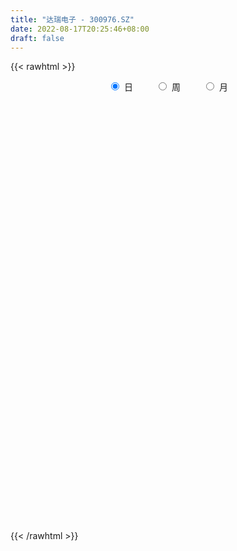```yaml
---
title: "达瑞电子 - 300976.SZ"
date: 2022-08-17T20:25:46+08:00
draft: false
---
```

{{< rawhtml >}}
    <div style="text-align: center">
        <label style="padding: 1rem;"><input style="margin-right: .5rem" type="radio" name="period" value="D" checked onclick="period_change(this)">日</label>
        <label style="padding: 1rem;"><input style="margin-right: .5rem" type="radio" name="period" value="W" onclick="period_change(this)">周</label>
        <label style="padding: 1rem;"><input style="margin-right: .5rem" type="radio" name="period" value="M" onclick="period_change(this)">月</label>
    </div>
    <div id="chart" style="height: 700px;"></div> 
    <script type="text/javascript">
        const D_v = [61504.2,41763.3,25740.94,26638.38,22212.76,20973.96,12816.96,11578.78,20639.79,15092.42,8819.4,7737.0,10097.9,6916.56,5597.75,16232.02,10036.3,11317.02,12096.74,17237.67,13480.11,5656.13,6365.05,8731.28,4976.96,13072.93,9166.67,9012.46,8652.52,14363.23,15615.34,16927.57,11346.6,8701.75,7815.4,10644.55,18129.91,12367.09,13672.11,10406.93,16127.6,11781.61,10063.72,15389.58,12745.17,11198.41,8476.28,8479.95,9571.1,9678.54,12238.15,5579.61,7225.91,7676.35,8694.62,6035.21,8486.4,10148.46,19336.95,13613.4,13335.12,8663.97,5672.36,7033.98,8775.98,11866.69,9093.48,10277.82,8475.69,7570.31,14304.59,13836.41,13392.83,11163.95,9517.2,6901.41,6371.6,8706.09,20191.04,10007.95,8631.2,11452.0,10366.22,6638.38,5833.39,7781.2,7423.96,21271.47,8790.82,7814.8,24215.91,44791.33,26874.8,17941.37,18109.2,12501.41,8688.03,20845.29,30249.4,22060.44,10625.85,8743.8,8076.22,6350.05,9019.72,7460.44,5038.45,3587.64,4413.45,5800.45,3054.6,4899.0,2516.25,3188.6,2233.33,3031.85,2695.4,2473.78,2659.6,2943.6,3701.0,2606.75,2725.0,2712.33,3730.27,7687.56,5093.11,8848.03,9074.87,13901.1,17752.49,10967.2,20493.0,38260.75,25157.7,12699.4,47097.06,42039.1,33180.08,34689.26,48908.86,29460.96,24825.73,17118.77,16862.2,20697.87,25515.71,21530.62,10945.44,12463.6,10147.06,9109.88,14676.3,6042.8,10956.8,4889.68,5097.84,7440.55,7010.27,21077.93,12731.55,10270.4,12876.47,16104.74,13171.72,5532.8,7439.03,6176.71,5961.85,3685.27,3437.93,3548.24,5612.22,3982.8,5816.93,6666.75,5730.73,5295.59,5114.4,5088.08,3740.74,4190.0,4283.0,4904.55,4091.95,2290.4,7938.16,3476.2,2247.0,5493.22,3071.25,3701.4,3462.4,2477.2,2726.25,2786.0,2320.72,2824.73,1526.67,1822.4,2857.05,1903.8,1923.79,2129.0,3401.1,3979.39,6033.0,3054.2,2731.44,2460.4,1998.4,2480.2,3023.6,3691.6,4199.0,4489.09,2459.49,3399.92,3118.7,4830.82,4323.42,4587.07,2645.0,2898.6,2095.0,1960.0,2281.15,2831.51,2309.85,2273.88,2405.19,2802.74,1924.2,1273.0,2893.43,4194.8,3510.4,2326.0,1954.4,2111.6,2519.85,3407.2,5958.95,5518.6,4797.15,3181.2,5119.16,4748.08,15379.05,9681.13,9603.5,5678.4,3984.8,3139.88,3786.0,4739.2,4038.46,3260.4,3279.6,2547.6,3183.3,2388.47,2426.4,2933.6,4730.0,2984.2,3703.21,3495.2,2964.52,16017.31,11360.4,6520.6,7592.6,5340.0,4894.14,4854.6,2725.6,2767.4,5127.79,4696.88,4935.8,4190.2,5356.39,10296.53,17195.32,8483.6,6510.72,7332.12,8832.12,6437.72,3921.0,4143.6,4093.72,5055.2,3098.6,9093.94,18118.86,10073.6,7593.52,3265.45,4116.57,5995.21,6020.6,6766.5,5213.9,7357.4,4580.6,3772.0,4569.2,5891.0,11883.6,5806.85,7280.76,8200.61,7238.2,6453.62,7036.82,5239.22,8367.48,7543.61,26838.45,23525.66,8341.77,20938.3,40554.5]
const D_histogram = [0.0,-1.8724102564,-2.8721025057,-3.9135896809,-4.8826570498,-5.861190736,-6.3061991156,-6.0051314811,-4.9424194483,-4.3938219404,-3.7152310766,-3.1603192689,-2.7960727439,-2.1958251934,-1.6840781248,-0.5328409981,0.1629981869,1.0324174667,1.9671711401,2.6507121698,2.6818187086,2.6166135572,2.6225135685,2.3571787214,2.1671394566,2.3701031519,2.2538817666,2.4363345989,2.4481724113,-3.0521027621,-6.4425491932,-8.3449825846,-8.9420153229,-8.7955290916,-8.1406575329,-7.1675989047,-6.2461215995,-5.0828043404,-4.1204386604,-3.0002511141,-1.7124123981,-0.5298815028,0.3835485837,1.2741976721,1.82400596,2.1808095374,2.6022886996,2.792496013,3.0505163803,3.1652743088,3.0972359358,3.0981175939,3.1612547799,3.2592793964,3.1834469138,3.1580987571,3.1502277478,3.0578371283,3.1981627579,3.1895455186,3.1324481928,2.8838266882,2.6626589014,2.479540055,2.2693343756,1.9490808722,1.5607102134,1.3608742491,1.0676876156,1.0301458162,1.0299274241,1.1228806162,1.2585036241,1.3713263276,1.3038269066,1.1813077146,1.1773667487,1.237613333,1.3901865077,1.3992849081,1.3167044231,1.3177500423,1.1128819962,0.9301058592,0.7731052671,0.5347056623,0.5360866996,0.7438992493,0.7532504383,0.6806752411,0.9304220907,1.2489187142,1.2163540197,0.9556657275,1.0153105992,0.8497349065,0.7220460533,0.739300057,1.0573247581,0.9232014225,0.7282254948,0.4711225198,0.2296031526,0.1076298467,-0.1298239764,-0.3694792361,-0.5715820055,-0.6393329104,-0.672749077,-0.7809153884,-0.8161644332,-0.9060251229,-0.8478410978,-0.6928778018,-0.5648477902,-0.508262783,-0.3840323481,-0.249205389,-0.1927323229,-0.1502386728,-0.0309620134,0.0147486664,0.0451049558,0.0590378677,0.0311795005,0.1852857172,0.2088176476,-0.0407398368,-0.012414762,0.2747790122,0.4047731431,0.5069962425,0.7888770942,0.8930114962,0.694448744,0.5989760821,1.0203961155,1.1836108708,1.2956256222,1.4260746393,1.5299094592,1.2328849868,0.7318317337,0.4976376906,0.3161276545,0.2721599662,0.3160857081,0.0732064711,-0.0943641691,-0.3901664835,-0.5470060415,-0.5753690779,-0.8056722571,-0.893367787,-1.1026645282,-1.1902606279,-1.1138620899,-0.9648590593,-0.7593682228,-0.3622255901,-0.1604283957,-0.1193626031,0.0456318821,0.1302158496,-0.0745415833,-0.1804384408,-0.1667165534,-0.2366271035,-0.3553908742,-0.3835054782,-0.3467114504,-0.3399337814,-0.2347639785,-0.1801156678,-0.0747099914,-0.0583558136,-0.0181314419,-0.0301070149,-0.0575115101,-0.1089733015,-0.0934337526,-0.1143582659,-0.1682673833,-0.107538527,-0.1017014824,-0.0780132669,-0.2062971169,-0.3224453367,-0.3699185648,-0.5414090566,-0.614481445,-0.7578441472,-0.8026419491,-0.7087312862,-0.5356556913,-0.3463401574,-0.2261800282,-0.2221571965,-0.199372256,-0.1196188857,0.0289472699,0.1100434474,0.1826393412,0.2712126185,0.2324363403,0.2972231169,0.2282036737,0.2213666421,0.1780533673,0.1890470669,0.1826561873,0.1684785834,0.1414833319,0.0462819366,-0.1461350471,-0.3297145634,-0.3901662232,-0.3540692451,-0.4238304682,-0.5948855187,-0.5970212548,-0.4822362967,-0.3252510578,-0.1792979151,-0.0826016404,0.0338620386,0.0531485313,0.0595336813,0.0535330504,0.0099675004,0.0759442578,0.1393015847,0.1648313025,0.1987607757,0.1476550217,0.0021973358,-0.2349833174,-0.2856652301,-0.3214445722,-0.2935827147,-0.3115007092,-0.2492496889,-0.1177474885,0.0179878093,-0.0275550649,-0.0425941352,-0.3152353964,-0.5371293483,-0.890496348,-1.1863753723,-1.0853067358,-0.8710042878,-0.6613483443,-0.4449426049,-0.1982603882,0.047898981,0.2819937405,0.417116555,0.49876421,0.5516886079,0.6355466913,0.6965728223,0.7493506097,0.8129055272,0.6476491446,0.5554870987,0.521638859,0.5242878668,0.5452879358,0.7617939928,0.8312065192,0.7952323434,0.8183597759,0.7554761577,0.644724296,0.4789497598,0.3966911872,0.3293434888,0.2294491098,0.2095952653,0.2532358712,0.2661619565,0.323008372,0.4400430836,0.4753454646,0.4903089484,0.4957278948,0.5052377553,0.5450177851,0.4345171041,0.3565173988,0.2670652584,0.1649428373,0.0183749362,-0.1126711875,-0.1094376058,0.0118631765,-0.0761882943,-0.2491867678,-0.3304981168,-0.3391151788,-0.3041351205,-0.2116991037,-0.1067592478,-0.0081744956,0.0863830695,0.1017869401,0.0716447321,0.1030784887,0.1769677104,0.3114810532,0.3237068641,0.380436443,0.2742334166,0.2016759052,0.2167301626,0.2720129288,0.2883653781,0.3356003142,0.3581074556,0.5813760436,0.5607080943,0.4845919559,0.4959466486,0.760150057]
const D_fast = [0.0,-2.3405128205,-4.0582306962,-6.0781152917,-8.267846923,-10.7116782932,-12.7332364516,-13.9334516875,-14.1063445168,-14.656202494,-14.9064193993,-15.1415874089,-15.4763590698,-15.4250678176,-15.3343402803,-14.316313403,-13.5797246713,-12.4522010248,-11.0256545664,-9.6794354943,-8.9778742783,-8.3889260404,-7.727397637,-7.4034378038,-7.0516922044,-6.2562027211,-5.8089536648,-5.0174171828,-4.3935362675,-10.6568371314,-15.6579208609,-19.6465998984,-22.4791364674,-24.531532509,-25.9118253335,-26.7306664315,-27.3707195262,-27.4781033522,-27.5458473373,-27.1757225696,-26.315986953,-25.2659264335,-24.256609201,-23.0474106946,-22.0416009168,-21.139594955,-20.0675436179,-19.1792123012,-18.1585628388,-17.2524863331,-16.5462157223,-15.7708046656,-14.9173537846,-14.0045093191,-13.2844800732,-12.5203035407,-11.740617613,-11.0685489505,-10.1286826314,-9.339913491,-8.6138987686,-8.1415636012,-7.6970666627,-7.2603004953,-6.9031725807,-6.7361558661,-6.7343489716,-6.5939663736,-6.6202311032,-6.4002364485,-6.1429729846,-5.7692996384,-5.3190507246,-4.8633964391,-4.6049391335,-4.4321313968,-4.1417306756,-3.772080758,-3.2719609564,-2.9130413289,-2.6664457082,-2.3359625784,-2.2626101254,-2.2128597976,-2.176584073,-2.2813072623,-2.14590455,-1.752117188,-1.5544533894,-1.4568597764,-0.9745074041,-0.343781102,-0.0722572916,-0.0940291519,0.2194433695,0.2663014035,0.3191240637,0.5212030816,1.1035589722,1.2002359922,1.1873164382,1.0479940932,0.8638755141,0.7688096699,0.4988998528,0.166874784,-0.1781234868,-0.4057076193,-0.6073110551,-0.9107062136,-1.1499963667,-1.4663633371,-1.6201395865,-1.638395741,-1.6515776769,-1.7220583655,-1.6938360176,-1.6213104058,-1.6130204204,-1.6080864385,-1.4965502824,-1.4471524361,-1.4055199076,-1.3768275289,-1.396891021,-1.1964633749,-1.1207270326,-1.3804694763,-1.3552480919,-0.9993595647,-0.768172148,-0.539199988,-0.0600998628,0.2672874133,0.2423368471,0.2966082058,0.9731272679,1.4322447409,1.868165898,2.3551335748,2.8414457596,2.8526425338,2.5345472141,2.4247625937,2.3222844712,2.3463567744,2.4693039433,2.2447263242,2.0535646417,1.6602207065,1.3666296381,1.1944243322,0.7627030887,0.4516656121,-0.0332972612,-0.4184585179,-0.6205255023,-0.7127372365,-0.6970884557,-0.3905022206,-0.2288121251,-0.2175869832,-0.0411845276,0.0759534024,-0.1474394263,-0.2984458941,-0.326403145,-0.4554704709,-0.6630819603,-0.7870729338,-0.8369567686,-0.9151625449,-0.8686837366,-0.8590643429,-0.7723361643,-0.77057094,-0.7348794287,-0.7543817554,-0.7961641282,-0.874869245,-0.8826881342,-0.932202214,-1.0281781773,-0.9943339527,-1.0139222787,-1.00973738,-1.1895955091,-1.3863550632,-1.5263079324,-1.8331506883,-2.059843438,-2.392667177,-2.6381254662,-2.7213976248,-2.6822359528,-2.5795054582,-2.5158903361,-2.5674068035,-2.594464927,-2.5446162781,-2.388813305,-2.2802062657,-2.1619505366,-2.0055741046,-1.9862412978,-1.847148742,-1.8591172667,-1.8106126378,-1.8094125708,-1.7511571044,-1.7118839372,-1.6839418953,-1.6755663138,-1.759197225,-1.9881479705,-2.2541561276,-2.4121493432,-2.4645696763,-2.6402885165,-2.9600649467,-3.1114559965,-3.1172301126,-3.0415576381,-2.9404289742,-2.8643831096,-2.739453921,-2.7068802955,-2.6856117251,-2.6782290934,-2.7193027683,-2.6343399464,-2.5361572233,-2.4694196799,-2.3858000128,-2.3999920114,-2.5449003634,-2.8408268458,-2.9629250661,-3.0790655512,-3.1245993724,-3.2203925442,-3.2204539462,-3.1183886178,-2.9781563678,-3.0305880082,-3.0562756123,-3.4077257226,-3.7639020116,-4.3398930982,-4.9323659656,-5.1026240131,-5.106072637,-5.0617537795,-4.9565836915,-4.7594665718,-4.5013324573,-4.1967392627,-3.9573373095,-3.7509986019,-3.5601520521,-3.3174072959,-3.0822379593,-2.8421225195,-2.5753412202,-2.5786853166,-2.5319755879,-2.4354141129,-2.3016931383,-2.1443710854,-1.7374165301,-1.4602023739,-1.2973684639,-1.0696510874,-0.9436656661,-0.8932364538,-0.9392735501,-0.9223593259,-0.9073711522,-0.9499032536,-0.9173582818,-0.8104087081,-0.7309421337,-0.5933436252,-0.3662981427,-0.2121593956,-0.0746186747,0.0547322454,0.1905515447,0.3665860208,0.3647146159,0.3758442602,0.3531584344,0.2922717227,0.1502975557,-0.008916365,-0.0330421847,0.0912243917,-0.0158741526,-0.2511693181,-0.4151051962,-0.5085010529,-0.5495547748,-0.5100435339,-0.43179349,-0.3352523617,-0.2190990292,-0.1782484236,-0.1904794485,-0.1332760698,-0.0151449205,0.1972386857,0.2903912126,0.4422299022,0.4045852299,0.3824466949,0.4516834929,0.5749694913,0.6634132851,0.7945482998,0.906582305,1.275194904,1.3947039783,1.4397358288,1.5750771837,2.0293181064]
const D_slow = [0.0,-0.4681025641,-1.1861281905,-2.1645256108,-3.3851898732,-4.8504875572,-6.4270373361,-7.9283202064,-9.1639250684,-10.2623805536,-11.1911883227,-11.9812681399,-12.6802863259,-13.2292426243,-13.6502621555,-13.783472405,-13.7427228582,-13.4846184916,-12.9928257065,-12.3301476641,-11.6596929869,-11.0055395976,-10.3499112055,-9.7606165252,-9.218831661,-8.626305873,-8.0628354314,-7.4537517817,-6.8417086788,-7.6047343694,-9.2153716677,-11.3016173138,-13.5371211445,-15.7360034174,-17.7711678006,-19.5630675268,-21.1245979267,-22.3952990118,-23.4254086769,-24.1754714554,-24.603574555,-24.7360449307,-24.6401577847,-24.3216083667,-23.8656068767,-23.3204044924,-22.6698323175,-21.9717083142,-21.2090792192,-20.417760642,-19.643451658,-18.8689222595,-18.0786085646,-17.2637887155,-16.467926987,-15.6784022977,-14.8908453608,-14.1263860787,-13.3268453893,-12.5294590096,-11.7463469614,-11.0253902894,-10.359725564,-9.7398405503,-9.1725069564,-8.6852367383,-8.295059185,-7.9548406227,-7.6879187188,-7.4303822647,-7.1729004087,-6.8921802546,-6.5775543486,-6.2347227667,-5.9087660401,-5.6134391114,-5.3190974243,-5.009694091,-4.6621474641,-4.3123262371,-3.9831501313,-3.6537126207,-3.3754921217,-3.1429656568,-2.9496893401,-2.8160129245,-2.6819912496,-2.4960164373,-2.3077038277,-2.1375350174,-1.9049294948,-1.5926998162,-1.2886113113,-1.0496948794,-0.7958672296,-0.583433503,-0.4029219897,-0.2180969754,0.0462342141,0.2770345697,0.4590909434,0.5768715734,0.6342723615,0.6611798232,0.6287238291,0.5363540201,0.3934585187,0.2336252911,0.0654380219,-0.1297908252,-0.3338319335,-0.5603382142,-0.7722984887,-0.9455179391,-1.0867298867,-1.2137955824,-1.3098036695,-1.3721050167,-1.4202880975,-1.4578477657,-1.465588269,-1.4619011024,-1.4506248635,-1.4358653966,-1.4280705214,-1.3817490921,-1.3295446802,-1.3397296394,-1.3428333299,-1.2741385769,-1.1729452911,-1.0461962305,-0.8489769569,-0.6257240829,-0.4521118969,-0.3023678764,-0.0472688475,0.2486338702,0.5725402757,0.9290589356,1.3115363004,1.6197575471,1.8027154805,1.9271249031,2.0061568167,2.0741968083,2.1532182353,2.1715198531,2.1479288108,2.0503871899,1.9136356796,1.7697934101,1.5683753458,1.3450333991,1.069367267,0.77180211,0.4933365876,0.2521218228,0.0622797671,-0.0282766305,-0.0683837294,-0.0982243802,-0.0868164096,-0.0542624472,-0.0728978431,-0.1180074533,-0.1596865916,-0.2188433675,-0.307691086,-0.4035674556,-0.4902453182,-0.5752287635,-0.6339197582,-0.6789486751,-0.6976261729,-0.7122151264,-0.7167479868,-0.7242747406,-0.7386526181,-0.7658959435,-0.7892543816,-0.8178439481,-0.8599107939,-0.8867954257,-0.9122207963,-0.931724113,-0.9832983922,-1.0639097264,-1.1563893676,-1.2917416318,-1.445361993,-1.6348230298,-1.8354835171,-2.0126663386,-2.1465802615,-2.2331653008,-2.2897103079,-2.345249607,-2.395092671,-2.4249973924,-2.4177605749,-2.3902497131,-2.3445898778,-2.2767867232,-2.2186776381,-2.1443718589,-2.0873209404,-2.0319792799,-1.9874659381,-1.9402041713,-1.8945401245,-1.8524204787,-1.8170496457,-1.8054791616,-1.8420129233,-1.9244415642,-2.02198312,-2.1105004313,-2.2164580483,-2.365179428,-2.5144347417,-2.6349938159,-2.7163065803,-2.7611310591,-2.7817814692,-2.7733159595,-2.7600288267,-2.7451454064,-2.7317621438,-2.7292702687,-2.7102842042,-2.6754588081,-2.6342509824,-2.5845607885,-2.5476470331,-2.5470976991,-2.6058435285,-2.677259836,-2.757620979,-2.8310166577,-2.908891835,-2.9712042573,-3.0006411294,-2.9961441771,-3.0030329433,-3.0136814771,-3.0924903262,-3.2267726633,-3.4493967503,-3.7459905933,-4.0173172773,-4.2350683492,-4.4004054353,-4.5116410865,-4.5612061836,-4.5492314383,-4.4787330032,-4.3744538645,-4.249762812,-4.11184066,-3.9529539872,-3.7788107816,-3.5914731292,-3.3882467474,-3.2263344612,-3.0874626866,-2.9570529718,-2.8259810051,-2.6896590212,-2.4992105229,-2.2914088931,-2.0926008073,-1.8880108633,-1.6991418239,-1.5379607499,-1.4182233099,-1.3190505131,-1.2367146409,-1.1793523635,-1.1269535471,-1.0636445793,-0.9971040902,-0.9163519972,-0.8063412263,-0.6875048602,-0.5649276231,-0.4409956494,-0.3146862106,-0.1784317643,-0.0698024882,0.0193268614,0.086093176,0.1273288854,0.1319226194,0.1037548226,0.0763954211,0.0793612152,0.0603141417,-0.0019825503,-0.0846070795,-0.1693858742,-0.2454196543,-0.2983444302,-0.3250342422,-0.3270778661,-0.3054820987,-0.2800353637,-0.2621241806,-0.2363545585,-0.1921126309,-0.1142423676,-0.0333156515,0.0617934592,0.1303518133,0.1807707897,0.2349533303,0.3029565625,0.375047907,0.4589479856,0.5484748495,0.6938188604,0.833995884,0.9551438729,1.0791305351,1.2691680493]
const D_data = [['2021-04-19', 252.0, 231.0, 227.9, 270.2],['2021-04-20', 218.0, 201.66, 201.53, 220.8],['2021-04-21', 197.0, 202.78, 192.29, 205.44],['2021-04-22', 201.0, 193.75, 190.24, 201.1],['2021-04-23', 192.0, 185.27, 185.27, 194.8],['2021-04-26', 185.0, 174.96, 174.88, 185.8],['2021-04-27', 173.02, 172.09, 171.61, 177.68],['2021-04-28', 173.01, 175.08, 172.04, 175.5],['2021-04-29', 180.49, 182.71, 180.25, 192.2],['2021-04-30', 178.3, 175.5, 175.1, 181.77],['2021-05-06', 174.82, 175.67, 172.08, 179.29],['2021-05-07', 175.36, 173.05, 172.5, 177.62],['2021-05-10', 173.04, 169.0, 168.13, 173.68],['2021-05-11', 169.0, 170.72, 166.51, 170.73],['2021-05-12', 169.89, 169.15, 167.52, 169.9],['2021-05-13', 168.68, 178.83, 168.0, 183.7],['2021-05-14', 178.0, 176.02, 175.0, 180.57],['2021-05-17', 176.0, 180.98, 176.0, 182.98],['2021-05-18', 181.63, 186.01, 180.01, 186.35],['2021-05-19', 185.0, 187.3, 183.1, 197.3],['2021-05-20', 184.96, 181.49, 180.0, 185.4],['2021-05-21', 180.5, 180.7, 180.05, 182.98],['2021-05-24', 180.24, 182.01, 180.19, 184.76],['2021-05-25', 181.02, 178.47, 176.14, 182.54],['2021-05-26', 178.5, 178.64, 178.0, 179.87],['2021-05-27', 181.77, 184.15, 181.01, 188.5],['2021-05-28', 183.33, 181.05, 180.3, 186.12],['2021-05-31', 180.91, 185.75, 180.24, 186.38],['2021-06-01', 185.21, 185.08, 183.18, 186.66],['2021-06-02', 102.18, 99.81, 99.07, 102.25],['2021-06-03', 99.79, 97.11, 97.07, 100.02],['2021-06-04', 97.28, 93.99, 93.91, 98.1],['2021-06-07', 94.12, 94.85, 92.92, 94.98],['2021-06-08', 94.54, 93.73, 93.68, 95.76],['2021-06-09', 93.11, 93.08, 93.02, 94.54],['2021-06-10', 93.65, 92.67, 92.51, 93.65],['2021-06-11', 92.99, 88.87, 88.81, 92.99],['2021-06-15', 89.06, 89.9, 88.95, 92.62],['2021-06-16', 89.15, 86.18, 86.06, 89.54],['2021-06-17', 86.51, 87.55, 85.88, 88.26],['2021-06-18', 87.98, 90.81, 86.26, 91.69],['2021-06-21', 90.3, 91.77, 89.53, 92.49],['2021-06-22', 92.5, 90.5, 90.18, 92.55],['2021-06-23', 91.0, 92.28, 90.61, 92.68],['2021-06-24', 91.8, 89.72, 89.72, 91.8],['2021-06-25', 89.5, 88.0, 87.53, 90.37],['2021-06-28', 88.0, 89.56, 87.82, 90.35],['2021-06-29', 89.18, 87.3, 87.28, 89.56],['2021-06-30', 87.51, 88.63, 87.51, 89.87],['2021-07-01', 89.0, 87.37, 87.33, 89.55],['2021-07-02', 87.33, 84.86, 84.7, 88.18],['2021-07-05', 85.0, 85.28, 84.48, 85.64],['2021-07-06', 85.2, 86.11, 85.04, 86.4],['2021-07-07', 86.09, 87.04, 85.58, 87.75],['2021-07-08', 87.04, 85.1, 85.0, 87.18],['2021-07-09', 85.6, 85.71, 85.0, 86.17],['2021-07-12', 85.85, 86.19, 84.55, 86.49],['2021-07-13', 86.7, 85.28, 85.0, 87.49],['2021-07-14', 85.03, 88.88, 84.61, 89.5],['2021-07-15', 89.69, 88.09, 87.9, 90.71],['2021-07-16', 87.11, 88.11, 85.8, 90.08],['2021-07-19', 87.01, 85.67, 85.6, 87.08],['2021-07-20', 85.53, 85.44, 84.69, 85.88],['2021-07-21', 85.7, 85.45, 84.86, 86.17],['2021-07-22', 85.39, 84.6, 84.54, 85.39],['2021-07-23', 84.9, 82.2, 82.2, 84.9],['2021-07-26', 81.99, 79.62, 79.06, 81.99],['2021-07-27', 79.64, 80.4, 79.64, 83.33],['2021-07-28', 80.0, 77.75, 77.71, 80.37],['2021-07-29', 78.28, 79.82, 78.25, 80.41],['2021-07-30', 79.64, 79.97, 79.63, 82.24],['2021-08-02', 79.6, 81.25, 78.05, 81.5],['2021-08-03', 80.85, 82.4, 80.1, 82.55],['2021-08-04', 83.0, 82.93, 81.6, 83.67],['2021-08-05', 82.93, 81.0, 80.86, 83.05],['2021-08-06', 81.0, 79.97, 79.88, 81.4],['2021-08-09', 79.96, 81.28, 79.17, 81.36],['2021-08-10', 81.2, 82.47, 80.49, 82.99],['2021-08-11', 82.0, 84.57, 81.19, 86.68],['2021-08-12', 83.84, 83.69, 83.51, 85.38],['2021-08-13', 83.02, 82.84, 82.42, 84.38],['2021-08-16', 82.8, 84.18, 82.0, 85.0],['2021-08-17', 84.03, 81.52, 81.5, 84.18],['2021-08-18', 81.99, 81.1, 80.69, 82.0],['2021-08-19', 80.9, 80.75, 80.5, 81.99],['2021-08-20', 80.81, 78.77, 78.5, 81.09],['2021-08-23', 79.15, 81.17, 79.15, 81.3],['2021-08-24', 81.21, 84.47, 81.1, 86.18],['2021-08-25', 83.9, 82.83, 82.5, 83.9],['2021-08-26', 83.2, 81.89, 81.7, 83.73],['2021-08-27', 81.89, 86.77, 80.39, 87.63],['2021-08-30', 90.61, 89.8, 89.8, 95.67],['2021-08-31', 89.61, 86.96, 85.88, 90.78],['2021-09-01', 87.14, 84.01, 84.01, 87.6],['2021-09-02', 84.04, 88.14, 84.04, 88.4],['2021-09-03', 87.0, 85.68, 85.42, 87.2],['2021-09-06', 86.44, 85.92, 85.13, 86.46],['2021-09-07', 85.92, 87.98, 85.52, 90.16],['2021-09-08', 87.86, 93.37, 86.7, 93.8],['2021-09-09', 90.89, 89.02, 88.63, 90.89],['2021-09-10', 88.5, 88.08, 87.51, 89.78],['2021-09-13', 88.6, 86.63, 86.5, 88.6],['2021-09-14', 86.1, 85.84, 85.53, 87.41],['2021-09-15', 85.95, 86.58, 85.62, 86.71],['2021-09-16', 86.59, 84.24, 84.2, 86.98],['2021-09-17', 84.19, 82.8, 82.54, 84.78],['2021-09-22', 82.42, 81.76, 81.51, 82.42],['2021-09-23', 82.13, 82.27, 82.01, 82.8],['2021-09-24', 82.03, 81.92, 81.86, 83.43],['2021-09-27', 82.96, 80.01, 79.86, 82.96],['2021-09-28', 80.0, 79.86, 79.8, 80.8],['2021-09-29', 79.3, 78.08, 78.08, 79.76],['2021-09-30', 78.5, 79.05, 78.5, 79.42],['2021-10-08', 79.51, 80.1, 79.51, 80.9],['2021-10-11', 80.74, 79.88, 79.61, 80.74],['2021-10-12', 80.3, 78.89, 78.56, 80.41],['2021-10-13', 78.89, 79.69, 78.68, 79.82],['2021-10-14', 79.8, 80.08, 79.1, 80.44],['2021-10-15', 80.08, 79.24, 79.16, 80.38],['2021-10-18', 79.26, 78.99, 78.28, 79.61],['2021-10-19', 78.98, 80.11, 78.51, 80.82],['2021-10-20', 79.89, 79.42, 79.19, 80.14],['2021-10-21', 79.16, 79.25, 79.0, 79.8],['2021-10-22', 79.0, 79.0, 78.87, 79.65],['2021-10-25', 78.7, 78.27, 78.05, 79.4],['2021-10-26', 78.1, 80.78, 78.1, 81.88],['2021-10-27', 80.66, 79.59, 78.89, 81.46],['2021-10-28', 79.39, 75.43, 75.01, 79.39],['2021-10-29', 76.0, 78.1, 75.02, 80.98],['2021-11-01', 77.7, 82.12, 77.06, 82.31],['2021-11-02', 83.86, 81.38, 81.21, 84.31],['2021-11-03', 80.52, 81.87, 80.52, 84.2],['2021-11-04', 82.42, 85.55, 81.53, 85.58],['2021-11-05', 86.02, 84.94, 84.67, 90.7],['2021-11-08', 83.61, 81.45, 80.0, 83.66],['2021-11-09', 81.83, 82.41, 80.76, 82.96],['2021-11-10', 83.13, 90.4, 81.55, 90.67],['2021-11-11', 88.3, 89.65, 86.66, 92.73],['2021-11-12', 89.65, 90.81, 88.38, 92.15],['2021-11-15', 91.72, 92.9, 89.0, 93.53],['2021-11-16', 92.87, 94.55, 89.5, 96.47],['2021-11-17', 92.53, 90.32, 88.51, 92.87],['2021-11-18', 89.99, 86.63, 86.45, 90.76],['2021-11-19', 86.71, 88.74, 86.64, 89.59],['2021-11-22', 88.1, 88.88, 88.1, 89.97],['2021-11-23', 88.07, 90.52, 87.0, 90.58],['2021-11-24', 90.12, 92.16, 89.0, 93.2],['2021-11-25', 92.7, 88.49, 88.33, 92.71],['2021-11-26', 88.15, 88.62, 87.68, 89.21],['2021-11-29', 86.61, 85.86, 85.58, 87.59],['2021-11-30', 87.28, 86.28, 85.83, 88.12],['2021-12-01', 86.23, 87.2, 85.6, 87.86],['2021-12-02', 87.21, 83.65, 83.52, 87.21],['2021-12-03', 84.0, 84.1, 83.55, 84.49],['2021-12-06', 84.15, 81.14, 81.12, 84.45],['2021-12-07', 82.19, 81.07, 80.5, 82.19],['2021-12-08', 81.1, 82.26, 81.1, 82.3],['2021-12-09', 82.34, 83.0, 82.26, 83.71],['2021-12-10', 82.36, 84.0, 82.3, 84.0],['2021-12-13', 85.48, 87.59, 84.72, 87.89],['2021-12-14', 86.21, 86.55, 85.31, 87.75],['2021-12-15', 87.22, 85.07, 85.03, 87.44],['2021-12-16', 85.87, 87.14, 85.0, 87.6],['2021-12-17', 88.6, 86.87, 86.83, 90.13],['2021-12-20', 85.2, 82.93, 82.91, 85.54],['2021-12-21', 82.66, 83.21, 82.6, 83.52],['2021-12-22', 83.5, 84.3, 82.9, 85.0],['2021-12-23', 84.29, 82.91, 82.84, 84.8],['2021-12-24', 82.91, 81.51, 81.51, 83.31],['2021-12-27', 81.52, 81.9, 80.91, 82.56],['2021-12-28', 81.92, 82.38, 81.68, 82.38],['2021-12-29', 82.72, 81.77, 81.61, 82.72],['2021-12-30', 81.63, 82.99, 81.58, 83.52],['2021-12-31', 82.99, 82.53, 82.49, 83.2],['2022-01-04', 82.65, 83.4, 82.31, 83.75],['2022-01-05', 83.98, 82.46, 82.04, 83.98],['2022-01-06', 82.0, 82.78, 81.65, 83.27],['2022-01-07', 83.0, 82.08, 82.02, 83.65],['2022-01-10', 82.09, 81.64, 80.33, 82.79],['2022-01-11', 81.7, 80.95, 80.84, 81.96],['2022-01-12', 80.9, 81.5, 80.81, 81.64],['2022-01-13', 81.6, 80.83, 80.8, 82.0],['2022-01-14', 80.8, 79.98, 79.97, 81.07],['2022-01-17', 79.99, 81.2, 79.98, 81.43],['2022-01-18', 81.21, 80.48, 80.43, 81.38],['2022-01-19', 80.49, 80.58, 80.19, 81.35],['2022-01-20', 80.33, 78.14, 78.12, 80.92],['2022-01-21', 78.49, 77.27, 77.0, 78.49],['2022-01-24', 77.39, 77.25, 77.22, 77.88],['2022-01-25', 77.0, 74.56, 74.51, 77.21],['2022-01-26', 74.51, 74.47, 74.0, 74.98],['2022-01-27', 74.65, 72.23, 72.1, 75.46],['2022-01-28', 72.59, 72.08, 71.49, 72.8],['2022-02-07', 73.5, 73.07, 72.8, 73.5],['2022-02-08', 73.08, 73.99, 72.5, 73.99],['2022-02-09', 74.05, 74.51, 73.73, 74.66],['2022-02-10', 74.79, 73.93, 73.89, 74.8],['2022-02-11', 73.92, 72.3, 72.05, 73.92],['2022-02-14', 72.38, 72.1, 72.0, 72.63],['2022-02-15', 72.3, 72.62, 72.01, 72.92],['2022-02-16', 73.07, 73.72, 72.72, 73.99],['2022-02-17', 73.71, 73.21, 73.15, 73.71],['2022-02-18', 72.96, 73.3, 72.71, 73.35],['2022-02-21', 73.31, 73.79, 73.11, 74.03],['2022-02-22', 73.39, 72.21, 72.02, 73.39],['2022-02-23', 72.21, 73.48, 72.21, 73.9],['2022-02-24', 73.42, 71.7, 71.08, 74.47],['2022-02-25', 72.0, 72.16, 72.0, 73.09],['2022-02-28', 71.9, 71.44, 70.88, 72.45],['2022-03-01', 71.5, 71.9, 71.29, 71.97],['2022-03-02', 71.5, 71.57, 71.08, 71.74],['2022-03-03', 72.03, 71.29, 71.18, 72.36],['2022-03-04', 70.82, 70.88, 70.78, 71.59],['2022-03-07', 70.88, 69.51, 69.43, 70.88],['2022-03-08', 69.58, 67.21, 66.95, 69.96],['2022-03-09', 67.8, 65.84, 63.19, 67.9],['2022-03-10', 67.21, 66.15, 66.0, 67.76],['2022-03-11', 65.14, 66.7, 64.04, 66.75],['2022-03-14', 66.4, 64.66, 64.65, 66.51],['2022-03-15', 64.12, 62.0, 62.0, 64.46],['2022-03-16', 62.41, 62.82, 60.37, 62.95],['2022-03-17', 63.43, 63.79, 63.21, 64.6],['2022-03-18', 63.79, 64.35, 63.53, 64.49],['2022-03-21', 64.34, 64.44, 63.92, 64.95],['2022-03-22', 64.06, 63.98, 63.57, 64.54],['2022-03-23', 64.0, 64.39, 63.78, 64.88],['2022-03-24', 64.34, 63.18, 63.18, 64.34],['2022-03-25', 63.18, 62.74, 62.7, 64.0],['2022-03-28', 63.02, 62.24, 61.39, 63.02],['2022-03-29', 62.62, 61.27, 61.1, 62.62],['2022-03-30', 61.41, 62.35, 61.41, 62.38],['2022-03-31', 62.09, 62.37, 62.0, 63.43],['2022-04-01', 62.24, 61.88, 61.66, 62.27],['2022-04-06', 61.97, 61.92, 61.52, 62.1],['2022-04-07', 62.23, 60.58, 60.54, 62.56],['2022-04-08', 60.6, 58.56, 58.5, 60.77],['2022-04-11', 58.77, 55.91, 55.8, 58.77],['2022-04-12', 56.99, 56.88, 55.85, 56.99],['2022-04-13', 56.96, 56.2, 55.88, 57.0],['2022-04-14', 56.21, 56.33, 56.04, 56.87],['2022-04-15', 56.0, 55.13, 54.77, 56.0],['2022-04-18', 55.29, 55.61, 54.19, 55.97],['2022-04-19', 55.71, 56.43, 55.67, 57.99],['2022-04-20', 56.42, 56.74, 56.2, 57.48],['2022-04-21', 56.62, 54.28, 54.03, 57.06],['2022-04-22', 53.73, 54.04, 53.31, 55.62],['2022-04-25', 53.65, 49.45, 49.45, 53.66],['2022-04-26', 49.6, 47.95, 47.61, 50.38],['2022-04-27', 40.62, 43.69, 40.6, 43.99],['2022-04-28', 42.65, 41.3, 41.3, 43.3],['2022-04-29', 42.01, 44.28, 41.57, 44.39],['2022-05-05', 45.0, 45.18, 43.55, 45.65],['2022-05-06', 44.34, 45.04, 43.9, 45.42],['2022-05-09', 44.82, 45.2, 44.55, 45.88],['2022-05-10', 44.66, 45.93, 44.01, 46.15],['2022-05-11', 46.2, 46.55, 45.82, 47.59],['2022-05-12', 45.99, 47.19, 45.96, 47.95],['2022-05-13', 47.73, 46.6, 46.4, 47.73],['2022-05-16', 47.17, 46.27, 45.8, 47.82],['2022-05-17', 46.04, 46.1, 45.62, 46.77],['2022-05-18', 45.87, 46.76, 45.83, 47.35],['2022-05-19', 46.02, 46.85, 46.02, 47.03],['2022-05-20', 47.01, 47.11, 46.73, 47.76],['2022-05-23', 47.4, 47.69, 47.14, 47.85],['2022-05-24', 47.84, 44.66, 44.63, 47.91],['2022-05-25', 44.89, 44.91, 44.73, 45.64],['2022-05-26', 45.32, 45.3, 43.95, 45.57],['2022-05-27', 45.45, 45.68, 45.4, 46.43],['2022-05-30', 45.63, 46.01, 45.03, 46.43],['2022-05-31', 46.31, 49.26, 45.19, 50.88],['2022-06-01', 48.99, 48.49, 48.05, 49.16],['2022-06-02', 47.5, 47.6, 46.36, 47.71],['2022-06-06', 48.0, 48.67, 47.43, 48.99],['2022-06-07', 48.68, 47.86, 47.41, 48.98],['2022-06-08', 48.49, 47.12, 46.5, 48.85],['2022-06-09', 46.88, 45.92, 45.85, 47.25],['2022-06-10', 45.51, 46.45, 45.37, 46.53],['2022-06-13', 46.0, 46.34, 45.88, 46.82],['2022-06-14', 45.87, 45.53, 44.22, 46.51],['2022-06-15', 45.46, 46.22, 45.46, 46.98],['2022-06-16', 46.1, 47.11, 46.1, 47.58],['2022-06-17', 46.98, 46.94, 45.92, 47.48],['2022-06-20', 47.31, 47.78, 47.18, 49.0],['2022-06-21', 48.02, 49.19, 47.33, 49.47],['2022-06-22', 49.99, 48.84, 48.83, 51.41],['2022-06-23', 48.64, 49.02, 47.86, 49.35],['2022-06-24', 48.81, 49.28, 48.71, 49.85],['2022-06-27', 49.65, 49.72, 49.53, 50.28],['2022-06-28', 49.72, 50.62, 49.37, 51.28],['2022-06-29', 50.55, 48.92, 48.91, 50.79],['2022-06-30', 48.87, 49.13, 48.87, 49.5],['2022-07-01', 49.55, 48.79, 48.7, 49.57],['2022-07-04', 49.54, 48.3, 47.88, 49.66],['2022-07-05', 48.31, 47.16, 46.68, 48.49],['2022-07-06', 47.01, 46.58, 46.35, 47.7],['2022-07-07', 46.68, 47.84, 46.48, 48.8],['2022-07-08', 47.64, 49.63, 47.64, 52.4],['2022-07-11', 48.87, 47.08, 47.03, 49.62],['2022-07-12', 47.06, 45.18, 45.18, 47.1],['2022-07-13', 45.28, 45.4, 45.01, 45.73],['2022-07-14', 45.45, 45.78, 45.34, 46.3],['2022-07-15', 45.64, 46.11, 44.75, 46.84],['2022-07-18', 45.85, 46.93, 45.85, 47.15],['2022-07-19', 46.81, 47.45, 46.7, 47.56],['2022-07-20', 47.66, 47.83, 47.48, 48.4],['2022-07-21', 47.5, 48.29, 47.06, 49.1],['2022-07-22', 48.44, 47.63, 47.28, 48.78],['2022-07-25', 47.7, 47.05, 46.76, 47.97],['2022-07-26', 46.99, 47.86, 46.23, 47.95],['2022-07-27', 47.76, 48.76, 47.58, 48.92],['2022-07-28', 48.77, 50.26, 48.5, 50.49],['2022-07-29', 49.91, 49.37, 49.17, 50.68],['2022-08-01', 49.08, 50.4, 48.8, 50.7],['2022-08-02', 49.75, 48.5, 47.93, 50.3],['2022-08-03', 48.54, 48.65, 48.35, 49.77],['2022-08-04', 49.23, 49.79, 49.07, 50.33],['2022-08-05', 50.07, 50.72, 49.8, 50.76],['2022-08-08', 50.66, 50.7, 49.82, 50.72],['2022-08-09', 50.65, 51.57, 50.22, 51.7],['2022-08-10', 51.54, 51.8, 50.82, 52.14],['2022-08-11', 52.4, 55.45, 51.9, 55.49],['2022-08-12', 56.45, 53.51, 53.5, 56.8],['2022-08-15', 53.69, 53.1, 52.32, 53.99],['2022-08-16', 52.99, 54.56, 51.9, 54.7],['2022-08-17', 54.52, 59.15, 53.8, 59.5]]
const W_v = [177859.58,81101.91,16556.4,48880.53,59787.67,42312.89,64571.12,56638.21,52573.73,61178.49,48444.02,35211.7,64920.33,42012.98,49721.89,54811.8,53907.88,42071.19,69516.96,120218.11,92469.01,39650.23,13039.54,16270.3,3188.6,13093.96,14688.68,34433.84,101374.54,160173.34,155003.58,95551.84,52439.64,35395.14,73061.09,38282.11,20266.46,23510.0,22416.22,22701.26,17975.27,13134.9,10033.71,18596.69,12694.04,18239.1,19505.01,12066.26,11715.86,8361.23,12422.25,22863.1,44530.92,9663.2,18963.94,13825.37,17846.21,36862.83,25406.94,21718.07,47842.56,30666.56,39460.32,31044.35,29939.0,31922.65,36210.01,71514.42,69834.57]
const W_histogram = [0.0,-0.6234985755,-1.1365427748,-1.2049795375,-0.879282807,-0.5979508204,-5.9361128267,-9.2738805518,-10.7111788397,-11.1606751113,-10.9630952714,-10.0906785322,-8.7191045489,-7.6170208333,-6.489411712,-5.247810822,-3.8047313525,-2.7452404576,-1.2051795528,-0.0219949295,1.0982558389,1.6277126845,2.0362041766,2.2158250573,2.4876931781,2.6755666118,2.8344139611,2.9181614216,3.4377451843,4.1335268076,4.3871384196,4.4647569636,4.1370237647,3.8450492223,3.7715681175,3.3050709276,3.016317193,2.7534197979,2.4089354253,1.9869531298,1.3757211725,1.0200309972,0.8906082476,0.7711904146,0.6536113776,0.3567876121,0.0791498493,-0.1248635957,-0.2238881855,-0.4083979287,-0.6429049259,-0.7456573453,-1.3120417375,-1.4649786307,-1.2963643229,-0.999100863,-0.7583147635,-0.350032458,-0.0532920418,0.2627628881,0.6918194477,0.9870306007,1.2655024398,1.237755097,1.3383499965,1.5251034918,1.7277046907,2.0175778811,2.5242377071]
const W_fast = [0.0,-0.7793732194,-1.5765531124,-1.9462347595,-1.8403587308,-1.7085144492,-8.5307046622,-14.1869425253,-18.3020355231,-21.5417005725,-24.0848945505,-25.7351474443,-26.5433495983,-27.345521091,-27.8402648976,-27.9106167131,-27.4187200818,-27.0455393013,-25.8067732847,-24.6290873938,-23.2342726657,-22.2978876489,-21.3803451127,-20.6467679676,-19.7529765523,-18.8962114657,-18.0287606261,-17.2154728102,-15.8364527515,-14.1072894262,-12.7568932093,-11.5630854244,-10.8565626821,-10.187274919,-9.3178639944,-8.9580934524,-8.4927678887,-8.0673103344,-7.8095608507,-7.7348048637,-8.0021065279,-8.1027889539,-8.0095596415,-7.9361798709,-7.8903560635,-8.097982926,-8.3558332264,-8.5910625704,-8.7460592066,-9.032668432,-9.4279016607,-9.7170684163,-10.611463243,-11.1306447938,-11.2861215668,-11.2386333226,-11.187425914,-10.866651723,-10.5832343173,-10.2014886653,-9.5994772438,-9.0575084406,-8.4626609916,-8.1809695601,-7.7457871615,-7.1777577932,-6.5432304216,-5.748962761,-4.6112435082]
const W_slow = [0.0,-0.1558746439,-0.4400103376,-0.741255222,-0.9610759237,-1.1105636288,-2.5945918355,-4.9130619735,-7.5908566834,-10.3810254612,-13.1217992791,-15.6444689121,-17.8242450493,-19.7285002577,-21.3508531857,-22.6628058912,-23.6139887293,-24.3002988437,-24.6015937319,-24.6070924643,-24.3325285046,-23.9256003334,-23.4165492893,-22.8625930249,-22.2406697304,-21.5717780775,-20.8631745872,-20.1336342318,-19.2741979357,-18.2408162338,-17.1440316289,-16.027842388,-14.9935864469,-14.0323241413,-13.0894321119,-12.26316438,-11.5090850817,-10.8207301323,-10.2184962759,-9.7217579935,-9.3778277004,-9.1228199511,-8.9001678892,-8.7073702855,-8.5439674411,-8.4547705381,-8.4349830758,-8.4661989747,-8.5221710211,-8.6242705032,-8.7849967347,-8.9714110711,-9.2994215054,-9.6656661631,-9.9897572438,-10.2395324596,-10.4291111505,-10.516619265,-10.5299422754,-10.4642515534,-10.2912966915,-10.0445390413,-9.7281634314,-9.4187246571,-9.084137158,-8.702861285,-8.2709351123,-7.7665406421,-7.1354812153]
const W_data = [['2021-04-23', 252.0, 185.27, 185.27, 270.2],['2021-04-30', 185.0, 175.5, 171.61, 192.2],['2021-05-07', 174.82, 173.05, 172.08, 179.29],['2021-05-14', 173.04, 176.02, 166.51, 183.7],['2021-05-21', 176.0, 180.7, 176.0, 197.3],['2021-05-28', 180.24, 181.05, 176.14, 188.5],['2021-06-04', 180.91, 93.99, 93.91, 186.66],['2021-06-11', 94.12, 88.87, 88.81, 95.76],['2021-06-18', 89.06, 90.81, 85.88, 92.62],['2021-06-25', 90.3, 88.0, 87.53, 92.68],['2021-07-02', 88.0, 84.86, 84.7, 90.35],['2021-07-09', 85.0, 85.71, 84.48, 87.75],['2021-07-16', 85.85, 88.11, 84.55, 90.71],['2021-07-23', 87.01, 82.2, 82.2, 87.08],['2021-07-30', 81.99, 79.97, 77.71, 83.33],['2021-08-06', 79.6, 79.97, 78.05, 83.67],['2021-08-13', 79.96, 82.84, 79.17, 86.68],['2021-08-20', 82.8, 78.77, 78.5, 85.0],['2021-08-27', 79.15, 86.77, 79.15, 87.63],['2021-09-03', 90.61, 85.68, 84.01, 95.67],['2021-09-10', 86.44, 88.08, 85.13, 93.8],['2021-09-17', 88.6, 82.8, 82.54, 88.6],['2021-09-24', 82.42, 81.92, 81.51, 83.43],['2021-09-30', 82.96, 79.05, 78.08, 82.96],['2021-10-08', 79.51, 80.1, 79.51, 80.9],['2021-10-15', 80.74, 79.24, 78.56, 80.74],['2021-10-22', 79.26, 79.0, 78.28, 80.82],['2021-10-29', 78.7, 78.1, 75.01, 81.88],['2021-11-05', 77.7, 84.94, 77.06, 90.7],['2021-11-12', 83.61, 90.81, 80.0, 92.73],['2021-11-19', 91.72, 88.74, 86.45, 96.47],['2021-11-26', 88.1, 88.62, 87.0, 93.2],['2021-12-03', 86.61, 84.1, 83.52, 88.12],['2021-12-10', 84.15, 84.0, 80.5, 84.45],['2021-12-17', 85.48, 86.87, 84.72, 90.13],['2021-12-24', 85.2, 81.51, 81.51, 85.54],['2021-12-31', 81.52, 82.53, 80.91, 83.52],['2022-01-07', 82.65, 82.08, 81.65, 83.98],['2022-01-14', 82.09, 79.98, 79.97, 82.79],['2022-01-21', 79.99, 77.27, 77.0, 81.43],['2022-01-28', 77.39, 72.08, 71.49, 77.88],['2022-02-11', 73.5, 72.3, 72.05, 74.8],['2022-02-18', 72.38, 73.3, 72.0, 73.99],['2022-02-25', 73.31, 72.16, 71.08, 74.47],['2022-03-04', 71.9, 70.88, 70.78, 72.45],['2022-03-11', 70.88, 66.7, 63.19, 70.88],['2022-03-18', 66.4, 64.35, 60.37, 66.51],['2022-03-25', 64.34, 62.74, 62.7, 64.95],['2022-04-01', 63.02, 61.88, 61.1, 63.43],['2022-04-08', 61.97, 58.56, 58.5, 62.56],['2022-04-15', 58.77, 55.13, 54.77, 58.77],['2022-04-22', 55.29, 54.04, 53.31, 57.99],['2022-04-29', 53.65, 44.28, 40.6, 53.66],['2022-05-06', 45.0, 45.04, 43.55, 45.65],['2022-05-13', 44.82, 46.6, 44.01, 47.95],['2022-05-20', 47.17, 47.11, 45.62, 47.82],['2022-05-27', 47.4, 45.68, 43.95, 47.91],['2022-06-02', 45.63, 47.6, 45.03, 50.88],['2022-06-10', 48.0, 46.45, 45.37, 48.99],['2022-06-17', 46.0, 46.94, 44.22, 47.58],['2022-06-24', 47.31, 49.28, 47.18, 51.41],['2022-07-01', 49.65, 48.79, 48.7, 51.28],['2022-07-08', 49.54, 49.63, 46.35, 52.4],['2022-07-15', 48.87, 46.11, 44.75, 49.62],['2022-07-22', 45.85, 47.63, 45.85, 49.1],['2022-07-29', 47.7, 49.37, 46.23, 50.68],['2022-08-05', 49.08, 50.72, 47.93, 50.76],['2022-08-12', 50.66, 53.51, 49.82, 56.8],['2022-08-19', 53.69, 59.15, 51.9, 59.5]]
const M_v = [258961.49,176549.95,252476.42,213783.59,291973.96,209981.06,65405.08,534713.9600000001,196833.78,86602.75,44496.74,69564.63,90101.7,79280.55,139371.53,136509.92,177559.0]
const M_histogram = [0.0,0.6541310541,-5.1696253115,-9.0912119192,-10.595512174,-11.4325801437,-11.3373312545,-10.0542219825,-8.832276667,-8.1201719297,-7.1203963002,-6.5144781015,-6.7479728578,-6.0077017117,-5.0083146944,-3.8638808899,-2.0709006014]
const M_fast = [0.0,0.8176638177,-6.2984988758,-12.4928884633,-16.6460667616,-20.3412797673,-23.0803636917,-24.3108099153,-25.2969337666,-26.6148720117,-27.3951954572,-28.4178967839,-30.3383847546,-31.1000390365,-31.3527306928,-31.1742671107,-29.8990119725]
const M_slow = [0.0,0.1635327635,-1.1288735643,-3.4016765441,-6.0505545876,-8.9086996236,-11.7430324372,-14.2565879328,-16.4646570996,-18.494700082,-20.274799157,-21.9034186824,-23.5904118969,-25.0923373248,-26.3444159984,-27.3103862208,-27.8281113712]
const M_data = [['2021-04-30', 252.0, 175.5, 171.61, 270.2],['2021-05-31', 174.82, 185.75, 166.51, 197.3],['2021-06-30', 185.21, 88.63, 85.88, 186.66],['2021-07-30', 89.0, 79.97, 77.71, 90.71],['2021-08-31', 79.6, 86.96, 78.05, 95.67],['2021-09-30', 87.14, 79.05, 78.08, 93.8],['2021-10-29', 79.51, 78.1, 75.01, 81.88],['2021-11-30', 77.7, 86.28, 77.06, 96.47],['2021-12-31', 86.23, 82.53, 80.5, 90.13],['2022-01-28', 82.65, 72.08, 71.49, 83.98],['2022-02-28', 73.5, 71.44, 70.88, 74.8],['2022-03-31', 71.5, 62.37, 60.37, 72.36],['2022-04-29', 62.24, 44.28, 40.6, 62.56],['2022-05-31', 45.0, 49.26, 43.55, 50.88],['2022-06-30', 48.99, 49.13, 44.22, 51.41],['2022-07-29', 49.55, 49.37, 44.75, 52.4],['2022-08-31', 49.08, 59.15, 47.93, 59.5]]
        const D_a = [null,null,null,null,null,null,null,null,null,null,null,null,null,166.51,null,null,null,null,null,197.3,null,null,null,176.14,null,null,null,null,186.66,null,null,null,null,null,null,null,null,null,null,85.88,null,null,null,92.68,null,null,null,null,null,null,null,84.48,null,null,null,null,null,null,null,90.71,null,null,null,null,null,null,null,null,77.71,null,null,null,null,null,null,null,null,null,86.68,null,null,null,null,null,null,78.5,null,null,null,null,null,95.67,null,null,null,null,null,null,null,null,null,null,null,null,null,null,null,null,null,null,null,78.08,null,null,null,null,null,null,null,null,null,null,null,null,null,null,null,null,null,null,null,null,null,null,null,null,null,null,null,null,96.47,null,null,null,null,null,null,null,null,null,null,null,null,null,null,80.5,null,null,null,null,null,null,null,90.13,null,null,null,null,null,80.91,null,null,null,null,null,null,null,83.65,null,null,null,null,null,null,null,null,null,null,null,null,null,null,71.49,null,null,null,74.8,null,null,null,null,null,null,null,null,null,null,null,null,null,null,null,null,null,null,null,null,null,null,null,60.37,null,null,null,null,64.88,null,null,null,null,null,null,null,null,null,null,null,null,null,null,null,null,null,null,null,null,null,null,40.6,null,null,null,null,null,null,null,47.95,null,null,null,null,null,null,null,null,null,43.95,null,null,null,null,null,48.99,null,null,null,null,null,44.22,null,null,null,null,null,51.41,null,null,null,null,null,null,null,null,null,null,null,null,null,null,45.01,null,null,null,null,null,null,null,null,null,null,null,null,null,null,null,null,null,null,null,null,null,56.8,null,null,null]
const W_a = [null,null,null,null,null,null,null,null,null,null,null,null,null,null,77.71,null,null,null,null,null,null,null,null,null,null,null,null,null,null,null,96.47,null,null,null,null,null,null,null,null,null,null,null,null,null,null,null,null,null,null,null,null,null,40.6,null,null,null,null,null,null,null,null,null,52.4,null,null,null,null,null,null]
const M_a = [null,null,null,null,null,null,null,null,null,null,null,null,40.6,null,null,null,null]
        const D_b = [[{ coord: ['2021-05-11', 186.66] }, { coord: ['2021-06-01', 176.14] }],[{ coord: ['2021-06-17', 90.71] }, { coord: ['2021-12-17', 85.88] }],[{ coord: ['2022-04-27', 47.95] }, { coord: ['2022-07-13', 43.95] }]]
const W_b = []
const M_b = []
    </script>
{{< /rawhtml >}}